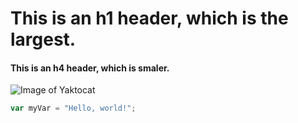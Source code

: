 # This is an h1 header, which is the largest. 
#### This is an h4 header, which is smaler. 

![Image of Yaktocat](https://octodex.github.com/images/yaktocat.png)

``` javascript
var myVar = "Hello, world!";
```
